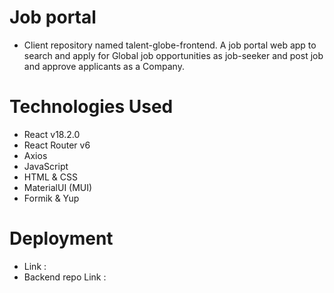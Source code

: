 # Job portal
- Client repository named talent-globe-frontend. A job portal web app to search and apply for Global job opportunities as job-seeker and post job and approve applicants as a Company.

# Technologies Used

- React v18.2.0
- React Router v6
- Axios
- JavaScript
- HTML & CSS
- MaterialUI (MUI)
- Formik & Yup

# Deployment

- Link : 
- Backend repo Link : 
